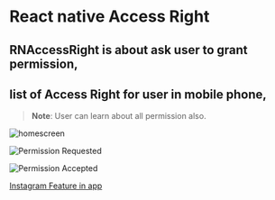 # React native Access Right
## RNAccessRight is about ask user to grant permission, 
## list of Access Right for user in mobile phone,

>**Note**: User can learn about all permission also.

![homescreen](/RNAppAccessRight/src/assets/readmefile/homescreen.png)

![Permission Requested](/RNAppAccessRight/src/assets/readmefile/permissionRequest.png)

![Permission Accepted](/RNAppAccessRight/src/assets/readmefile/permissionAccepted.png)

[Instagram Feature in app]([readme.com](https://youtube.com/shorts/yVIbI7OOGOw?feature=share))
